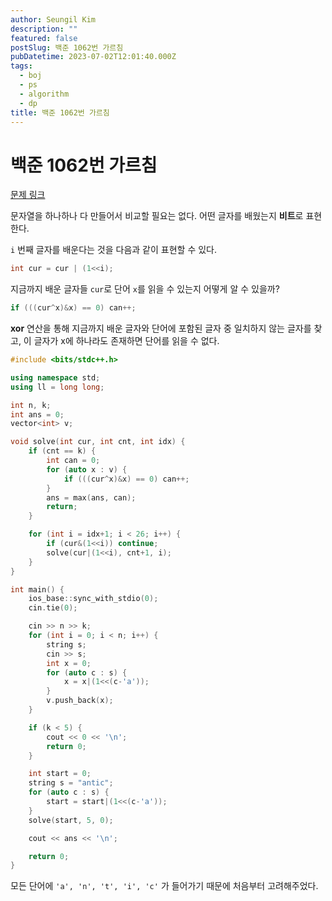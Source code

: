 ```yaml
---
author: Seungil Kim
description: ""
featured: false
postSlug: 백준 1062번 가르침
pubDatetime: 2023-07-02T12:01:40.000Z
tags:
  - boj
  - ps
  - algorithm
  - dp
title: 백준 1062번 가르침
---
```

# 백준 1062번 가르침

[문제 링크](https://www.acmicpc.net/problem/1062)

문자열을 하나하나 다 만들어서 비교할 필요는 없다. 어떤 글자를 배웠는지 **비트**로 표현한다.

`i` 번째 글자를 배운다는 것을 다음과 같이 표현할 수 있다.
```cpp
int cur = cur | (1<<i);
```

지금까지 배운 글자들 `cur`로 단어 `x`를 읽을 수 있는지 어떻게 알 수 있을까?
```cpp
if (((cur^x)&x) == 0) can++;
```

**xor** 연산을 통해 지금까지 배운 글자와 단어에 포함된 글자 중 일치하지 않는 글자를 찾고, 이 글자가 x에 하나라도 존재하면 단어를 읽을 수 없다.

```cpp
#include <bits/stdc++.h>

using namespace std;
using ll = long long;

int n, k;
int ans = 0;
vector<int> v;

void solve(int cur, int cnt, int idx) {
    if (cnt == k) {
        int can = 0;
        for (auto x : v) {
            if (((cur^x)&x) == 0) can++;
        }
        ans = max(ans, can);
        return;
    }

    for (int i = idx+1; i < 26; i++) {
        if (cur&(1<<i)) continue;
        solve(cur|(1<<i), cnt+1, i);
    }
}

int main() {
    ios_base::sync_with_stdio(0);
    cin.tie(0);

    cin >> n >> k;
    for (int i = 0; i < n; i++) {
        string s;
        cin >> s;
        int x = 0;
        for (auto c : s) {
            x = x|(1<<(c-'a'));
        }
        v.push_back(x);
    }

    if (k < 5) {
        cout << 0 << '\n';
        return 0;
    }

    int start = 0;
    string s = "antic";
    for (auto c : s) {
        start = start|(1<<(c-'a'));
    }
    solve(start, 5, 0);

    cout << ans << '\n';

    return 0;
}
```

모든 단어에 `'a', 'n', 't', 'i', 'c'` 가 들어가기 때문에 처음부터 고려해주었다.

